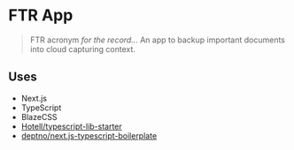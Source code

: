 # FTR App

> FTR acronym *for the record...* An app to backup important documents into cloud capturing context.

## Uses

* Next.js
* TypeScript
* BlazeCSS
* [Hotell/typescript-lib-starter](https://github.com/Hotell/typescript-lib-starter)
* [deptno/next.js-typescript-boilerplate](https://github.com/deptno/next.js-typescript-boilerplate)
